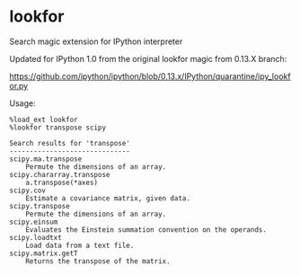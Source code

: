 lookfor
=======

Search magic extension for IPython interpreter

Updated for IPython 1.0 from the original lookfor magic from 0.13.X branch:

https://github.com/ipython/ipython/blob/0.13.x/IPython/quarantine/ipy_lookfor.py

Usage:
```
%load_ext lookfor
%lookfor transpose scipy
```

```
Search results for 'transpose'
------------------------------
scipy.ma.transpose
    Permute the dimensions of an array.
scipy.chararray.transpose
    a.transpose(*axes)
scipy.cov
    Estimate a covariance matrix, given data.
scipy.transpose
    Permute the dimensions of an array.
scipy.einsum
    Evaluates the Einstein summation convention on the operands.
scipy.loadtxt
    Load data from a text file.
scipy.matrix.getT
    Returns the transpose of the matrix.
```
